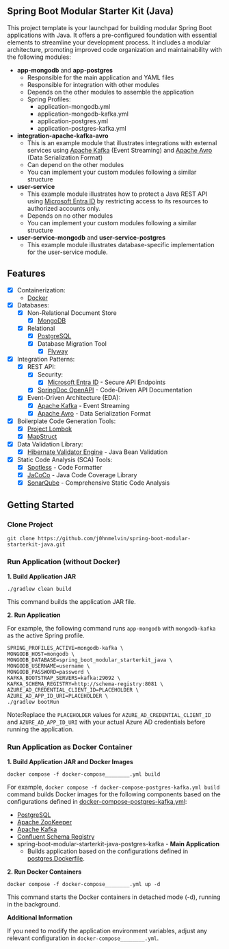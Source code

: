 ## Spring Boot Modular Starter Kit (Java)

This project template is your launchpad for building modular Spring Boot applications with Java. It offers a pre-configured foundation with essential elements to streamline your development process. It includes a modular architecture, promoting improved code organization and maintainability with the following modules:
- **app-mongodb** and **app-postgres**
  - Responsible for the main application and YAML files
  - Responsible for integration with other modules
  - Depends on the other modules to assemble the application
  - Spring Profiles:
    - application-mongodb.yml
    - application-mongodb-kafka.yml
    - application-postgres.yml
    - application-postgres-kafka.yml
- **integration-apache-kafka-avro**
  - This is an example module that illustrates integrations with external services using [Apache Kafka](https://kafka.apache.org) (Event Streaming) and [Apache Avro](https://avro.apache.org) (Data Serialization Format)
  - Can depend on the other modules
  - You can implement your custom modules following a similar structure
- **user-service**
  - This example module illustrates how to protect a Java REST API using [Microsoft Entra ID](https://learn.microsoft.com/en-us/azure/developer/java/spring-framework/spring-boot-starter-for-azure-active-directory-developer-guide?tabs=SpringCloudAzure5x) by restricting access to its resources to authorized accounts only.
  - Depends on no other modules
  - You can implement your custom modules following a similar structure
- **user-service-mongodb** and **user-service-postgres**
  - This example module illustrates database-specific implementation for the user-service module.

## Features

- [x] Containerization:
  - [Docker](https://www.docker.com)
- [x] Databases:
  - [x] Non-Relational Document Store
    - [x] [MongoDB](https://www.mongodb.com)
  - [x] Relational
    - [x] [PostgreSQL](https://www.postgresql.org/)
    - [x] Database Migration Tool
      - [x] [Flyway](https://flywaydb.org/documentation/usage/gradle/)
- [x] Integration Patterns:
  - [x] REST API:
    - [x] Security:
      - [x] [Microsoft Entra ID](https://learn.microsoft.com/en-us/azure/developer/java/spring-framework/spring-boot-starter-for-azure-active-directory-developer-guide?tabs=SpringCloudAzure5x) - Secure API Endpoints
    - [x] [SpringDoc OpenAPI](https://springdoc.org) - Code-Driven API Documentation
  - [x] Event-Driven Architecture (EDA):
    - [x] [Apache Kafka](https://kafka.apache.org) - Event Streaming
    - [x] [Apache Avro](https://avro.apache.org) - Data Serialization Format
- [x] Boilerplate Code Generation Tools:
  - [x] [Project Lombok](https://hibernate.org/validator/)
  - [x] [MapStruct](https://mapstruct.org)
- [x] Data Validation Library:
  - [x] [Hibernate Validator Engine](https://hibernate.org/validator/) - Java Bean Validation
- [x] Static Code Analysis (SCA) Tools:
  - [x] [Spotless](https://github.com/diffplug/spotless) - Code Formatter
  - [x] [JaCoCo](https://github.com/jacoco/jacoco) - Java Code Coverage Library
  - [x] [SonarQube](https://plugins.gradle.org/plugin/org.sonarqube) - Comprehensive Static Code Analysis

## Getting Started

### Clone Project
```
git clone https://github.com/j0hnmelvin/spring-boot-modular-starterkit-java.git
```

### Run Application (without Docker)

**1. Build Application JAR**

```
./gradlew clean build
```
This command builds the application JAR file.

**2. Run Application**

For example, the following command runs `app-mongodb` with `mongodb-kafka` as the active Spring profile. 
```
SPRING_PROFILES_ACTIVE=mongodb-kafka \
MONGODB_HOST=mongodb \
MONGODB_DATABASE=spring_boot_modular_starterkit_java \
MONGODB_USERNAME=username \
MONGODB_PASSWORD=password \
KAFKA_BOOTSTRAP_SERVERS=kafka:29092 \
KAFKA_SCHEMA_REGISTRY=http://schema-registry:8081 \
AZURE_AD_CREDENTIAL_CLIENT_ID=PLACEHOLDER \
AZURE_AD_APP_ID_URI=PLACEHOLDER \
./gradlew bootRun
```
Note:Replace the `PLACEHOLDER` values for `AZURE_AD_CREDENTIAL_CLIENT_ID` and `AZURE_AD_APP_ID_URI` with your actual Azure AD credentials before running the application.

### Run Application as Docker Container

**1. Build Application JAR and Docker Images**

```
docker compose -f docker-compose________.yml build
```
For example, `docker compose -f docker-compose-postgres-kafka.yml build` command builds Docker images for the following components based on the configurations defined in [docker-compose-postgres-kafka.yml](./docker-compose-postgres-kafka.yml):
- [PostgreSQL](https://www.postgresql.org/)
- [Apache ZooKeeper](https://zookeeper.apache.org)
- [Apache Kafka](https://kafka.apache.org)
- [Confluent Schema Registry](https://docs.confluent.io/platform/current/schema-registry/index.html)
- spring-boot-modular-starterkit-java-postgres-kafka - **Main Application**
  - Builds application based on the configurations defined in [postgres.Dockerfile](./postgres.Dockerfile).

**2. Run Docker Containers**

```
docker compose -f docker-compose________.yml up -d
```
This command starts the Docker containers in detached mode (-d), running in the background.


**Additional Information**

 If you need to modify the application environment variables, adjust any relevant configuration in `docker-compose________.yml`.